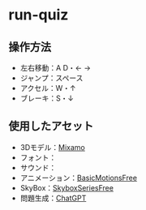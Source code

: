 # run-quiz

## 操作方法
* 左右移動：A D・← →
* ジャンプ：スペース
* アクセル：W・↑
* ブレーキ：S・↓

## 使用したアセット
* 3Dモデル：[Mixamo](https://www.mixamo.com/)  
* フォント：  
* サウンド：  
* アニメーション：[BasicMotionsFree](https://assetstore.unity.com/account/assets)
* SkyBox：[SkyboxSeriesFree](https://assetstore.unity.com/packages/2d/textures-materials/sky/skybox-series-free-103633)
* 問題生成：[ChatGPT](https://openai.com/blog/chatgpt)

